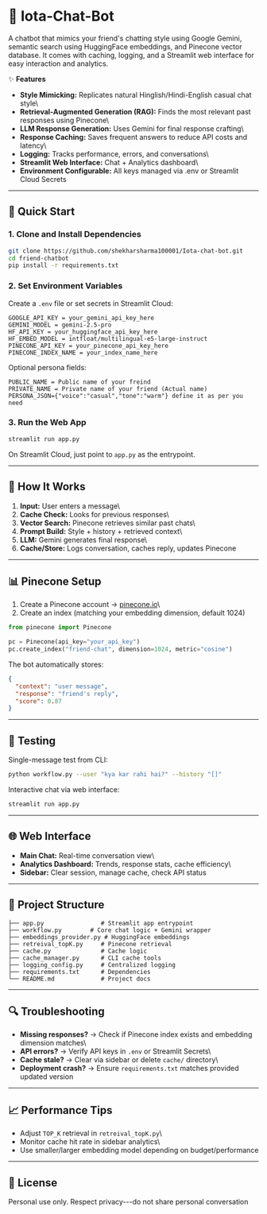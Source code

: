 # 🤖 Iota-Chat-Bot

A chatbot that mimics your friend's chatting style using Google Gemini, semantic search using HuggingFace embeddings, and Pinecone vector database. It comes with
caching, logging, and a Streamlit web interface for easy interaction and
analytics.

✨ **Features**

-   **Style Mimicking:** Replicates natural Hinglish/Hindi-English
    casual chat style\
-   **Retrieval-Augmented Generation (RAG):** Finds the most relevant
    past responses using Pinecone\
-   **LLM Response Generation:** Uses Gemini for final response
    crafting\
-   **Response Caching:** Saves frequent answers to reduce API costs and
    latency\
-   **Logging:** Tracks performance, errors, and conversations\
-   **Streamlit Web Interface:** Chat + Analytics dashboard\
-   **Environment Configurable:** All keys managed via .env or Streamlit
    Cloud Secrets

------------------------------------------------------------------------

## 🚀 Quick Start

### 1. Clone and Install Dependencies

``` bash
git clone https://github.com/shekharsharma100001/Iota-chat-bot.git
cd friend-chatbot
pip install -r requirements.txt
```

### 2. Set Environment Variables

Create a `.env` file or set secrets in Streamlit Cloud:

    GOOGLE_API_KEY = your_gemini_api_key_here
    GEMINI_MODEL = gemini-2.5-pro  
    HF_API_KEY = your_huggingface_api_key_here
    HF_EMBED_MODEL = intfloat/multilingual-e5-large-instruct  
    PINECONE_API_KEY = your_pinecone_api_key_here
    PINECONE_INDEX_NAME = your_index_name_here

Optional persona fields:

    PUBLIC_NAME = Public name of your freind
    PRIVATE_NAME = Private name of your friend (Actual name)
    PERSONA_JSON={"voice":"casual","tone":"warm"} define it as per you need

### 3. Run the Web App

``` bash
streamlit run app.py
```

On Streamlit Cloud, just point to `app.py` as the entrypoint.

------------------------------------------------------------------------

## 🔧 How It Works

1.  **Input:** User enters a message\
2.  **Cache Check:** Looks for previous responses\
3.  **Vector Search:** Pinecone retrieves similar past chats\
4.  **Prompt Build:** Style + history + retrieved context\
5.  **LLM:** Gemini generates final response\
6.  **Cache/Store:** Logs conversation, caches reply, updates Pinecone

------------------------------------------------------------------------

## 📊 Pinecone Setup

1.  Create a Pinecone account → [pinecone.io](https://www.pinecone.io)\
2.  Create an index (matching your embedding dimension, default 1024)

``` python
from pinecone import Pinecone

pc = Pinecone(api_key="your_api_key")
pc.create_index("friend-chat", dimension=1024, metric="cosine")
```

The bot automatically stores:

``` json
{
  "context": "user message",
  "response": "friend's reply",
  "score": 0.87
}
```

------------------------------------------------------------------------

## 🧪 Testing

Single-message test from CLI:

``` bash
python workflow.py --user "kya kar rahi hai?" --history "[]"
```

Interactive chat via web interface:

``` bash
streamlit run app.py
```

------------------------------------------------------------------------

## 🌐 Web Interface

-   **Main Chat:** Real-time conversation view\
-   **Analytics Dashboard:** Trends, response stats, cache efficiency\
-   **Sidebar:** Clear session, manage cache, check API status

------------------------------------------------------------------------

## 📂 Project Structure

    ├── app.py                # Streamlit app entrypoint
    ├── workflow.py        # Core chat logic + Gemini wrapper
    ├── embeddings_provider.py # HuggingFace embeddings
    ├── retreival_topK.py     # Pinecone retrieval
    ├── cache.py              # Cache logic
    ├── cache_manager.py      # CLI cache tools
    ├── logging_config.py     # Centralized logging
    ├── requirements.txt      # Dependencies
    └── README.md             # Project docs

------------------------------------------------------------------------

## 🔍 Troubleshooting

-   **Missing responses?** → Check if Pinecone index exists and
    embedding dimension matches\
-   **API errors?** → Verify API keys in `.env` or Streamlit Secrets\
-   **Cache stale?** → Clear via sidebar or delete `cache/` directory\
-   **Deployment crash?** → Ensure `requirements.txt` matches provided
    updated version

------------------------------------------------------------------------

## 📈 Performance Tips

-   Adjust `TOP_K` retrieval in `retreival_topK.py`\
-   Monitor cache hit rate in sidebar analytics\
-   Use smaller/larger embedding model depending on budget/performance

------------------------------------------------------------------------

## 📝 License

Personal use only. Respect privacy---do not share personal conversation
